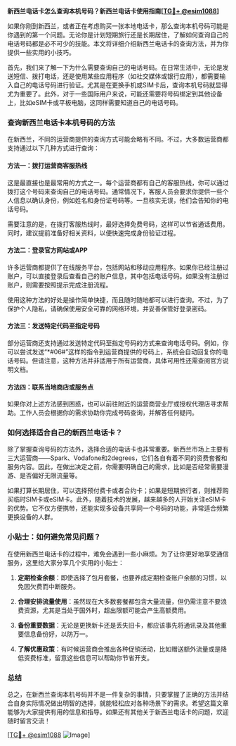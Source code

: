 **新西兰电话卡怎么查询本机号码？新西兰电话卡使用指南[[TG💪+ @esim1088](https://t.me/s/esim1088)]**

如果你刚到新西兰，或者正在考虑购买一张本地电话卡，那么查询本机号码可能是你遇到的第一个问题。无论你是计划短期旅行还是长期居住，了解如何查询自己的电话号码都是必不可少的技能。本文将详细介绍新西兰电话卡的查询方法，并为你提供一些实用的小技巧。

首先，我们来了解一下为什么需要查询自己的电话号码。在日常生活中，无论是发送短信、拨打电话，还是使用某些应用程序（如社交媒体或银行应用），都需要输入自己的电话号码进行验证。尤其是在更换手机或SIM卡后，查询本机号码就显得尤为重要了。此外，对于一些国际用户来说，可能还需要将号码绑定到其他设备上，比如eSIM卡或平板电脑，这同样需要知道自己的电话号码。

### 查询新西兰电话卡本机号码的方法

在新西兰，不同的运营商提供的查询方式可能会略有不同。不过，大多数运营商都支持通过以下几种方式进行查询：

#### 方法一：拨打运营商客服热线

这是最直接也是最常用的方式之一。每个运营商都有自己的客服热线，你可以通过拨打这个号码来查询自己的电话号码。通常情况下，客服人员会要求你提供一些个人信息以确认身份，例如姓名和身份证号码等。一旦核实无误，他们会告知你的电话号码。

需要注意的是，在拨打客服热线时，最好选择免费号码，这样可以节省通话费用。同时，建议提前准备好相关资料，以便快速完成身份验证过程。

#### 方法二：登录官方网站或APP

许多运营商都提供了在线服务平台，包括网站和移动应用程序。如果你已经注册过账户，可以直接登录后查看自己的账户信息，其中包括电话号码。如果没有注册过账户，则需要按照提示完成注册流程。

使用这种方法的好处是操作简单快捷，而且随时随地都可以进行查询。不过，为了保护个人隐私，请确保使用安全可靠的网络环境，并妥善保管好登录密码。

#### 方法三：发送特定代码至指定号码

部分运营商还支持通过发送特定代码至指定号码的方式来查询电话号码。例如，你可以尝试发送“*#06#”这样的指令到运营商提供的号码上，系统会自动回复你的电话号码。但请注意，这种方法并非适用于所有运营商，具体可用性还需查阅官方说明文档。

#### 方法四：联系当地商店或服务点

如果你对上述方法感到困惑，也可以前往附近的运营商营业厅或授权代理店寻求帮助。工作人员会根据你的需求协助你完成号码查询，并解答任何疑问。

### 如何选择适合自己的新西兰电话卡？

除了掌握查询号码的方法外，选择合适的电话卡也非常重要。新西兰市场上主要有三大运营商——Spark、Vodafone和2degrees，它们各自有着不同的资费套餐和服务内容。因此，在做出决定之前，你需要明确自己的需求，比如是否经常需要漫游、是否偏好无限流量等。

如果打算长期居住，可以选择预付费卡或者合约卡；如果是短期旅行者，则推荐购买临时SIM卡或eSIM卡。此外，随着技术的发展，越来越多的人开始关注eSIM卡的优势。它不仅方便携带，还能实现多设备共享同一个号码的功能，非常适合频繁更换设备的人群。

### 小贴士：如何避免常见问题？

在使用新西兰电话卡的过程中，难免会遇到一些小麻烦。为了让你更好地享受通信服务，这里给大家分享几个实用的小贴士：

1. **定期检查余额**：即使选择了包月套餐，也要养成定期检查账户余额的习惯，以免因欠费而中断服务。
   
2. **合理安排流量使用**：虽然现在大多数套餐都包含大量流量，但仍需注意不要浪费资源，尤其是当处于国外时，超出限额可能会产生高额费用。

3. **备份重要数据**：无论是更换新卡还是丢失旧卡，都应该事先将通讯录及其他重要信息备份好，以防万一。

4. **了解优惠政策**：有时候运营商会推出各种促销活动，比如赠送额外流量或是降低资费标准，留意这些信息可以帮助你节省开支。

### 总结

总之，在新西兰查询本机号码并不是一件复杂的事情，只要掌握了正确的方法并结合自身实际情况做出明智的选择，就能轻松应对各种场景下的需求。希望这篇文章能够为大家提供有用的信息和指导。如果还有其他关于新西兰电话卡的问题，欢迎随时留言交流！

[[TG💪+ @esim1088](https://t.me/s/esim1088) ![Image](https://i.postimg.cc/4NQfJmqS/Snipaste-2025-05-13-00-14-12.png)]